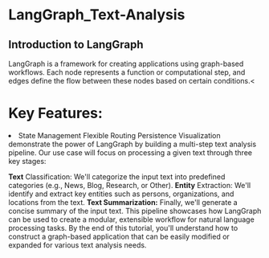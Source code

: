 # LangGraph_Text-Analysis
<h2>Introduction to LangGraph</h2>

LangGraph is a framework for creating applications using graph-based workflows. Each node represents a function or computational step, and edges define the flow between these nodes based on certain conditions.<
<br>
# Key Features:
<li>
State Management
Flexible Routing
Persistence
Visualization
      </li>
 demonstrate the power of LangGraph by building a multi-step text analysis pipeline. Our use case will focus on processing a given text through three key stages:

**Text** Classification: We'll categorize the input text into predefined categories (e.g., News, Blog, Research, or Other).
**Entity** Extraction: We'll identify and extract key entities such as persons, organizations, and locations from the text.
**Text Summarization:** Finally, we'll generate a concise summary of the input text.
This pipeline showcases how LangGraph can be used to create a modular, extensible workflow for natural language processing tasks. By the end of this tutorial, you'll understand
how to construct a graph-based application that can be easily modified or expanded for various text analysis needs.
